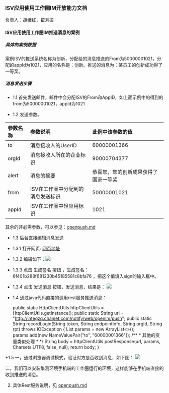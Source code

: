 ### ISV应用使用工作圈IM开放能力文档
负责人：胡继红，翟刘振

#### ISV应用使用工作圈IM推送消息的案例         



##### 具体的案例数据

案例ISV的推送系统名称为创新，分配给的消息推送的From为50000001021，分配的appId为1021，应用的名称是：创新。推送的消息为：某员工的创新成功得了一等奖。

##### 消息发送步骤  

+ 1.1 首先发送邮件，邮件中会分配ISV的From和AppID，如上面示例中的得到的from为50000001021，appId为1021
	 
+ 1.2 发送参数。 

|参数名称 |	参数说明|此例中该参数的值|
|:-------------|:-------------|:-------------|
|to	     | 消息接收人的UserID|60000001366|
|orgId	     | 消息接收人所在的企业标识|90000704377|
|alert	     | 消息的摘要|恭喜您，您的创新成果获得了国家一等奖|
|from	     | ISV在工作圈中分配到的消息发送标识|50000001021|
|appId	     | ISV在工作圈中轻应用标识|1021|   



其余的非必需参数，可以参见：[openpush.md](./im/openpush.md)   
	 
+ 1.3 后台直接编辑消息发送    
+ 1.3.1 打开网页: [网页地址](http://integzq.chanjet.com/openim/index.html) 
+ 1.3.2 编辑如下：![](http://gitlab.rd.chanjet.com/gongzuoquan/isv-dev-doc/raw/master/im/para.png)    
+ 1.3.3 点击 生成签名 按钮 ，生成签名：6f401b288f681230b45185581c8bfa76 ，把这个值填入sign的输入框中。
+ 1.3.4 点击 发送消息 按钮，发送消息，结果是：
![](http://gitlab.rd.chanjet.com/gongzuoquan/isv-dev-doc/raw/master/im/result.png)  

+ 1.4 通过java代码直接的调用rest服务推送消息：  


    public static HttpClientUtils	httpClientUtils	= HttpClientUtils.getInstance();
    public static String url = "http://integzq.chanjet.com/notify/web/openim/push";
	public static String recordLogin(String token, String endpointInfo, String orgId, String rpt) 
			throws IOException
	{
		List<NameValuePair> params = new ArrayList<>();
		params.add(new NameValuePair("to", "60000001366"));
		/**
		 * 其他的变量类似处理
		 * */
		String body = httpClientUtils.postResponse(url, params, Charsets.UTF8, false, null);
		return body;
	}

+1.5   一，通过浏览器调试模式，验证对方是否收到消息，如下图：
![](http://gitlab.rd.chanjet.com/gongzuoquan/isv-dev-doc/raw/master/im/valid.png)  

二，我们可以安装集测环境手机端的工作圈运行的环境，这样能够在手机端直接的收到推送的消息。


	    
   
   
2.  具体Rest服务说明，见 [openpush.md](./im/openpush.md)

